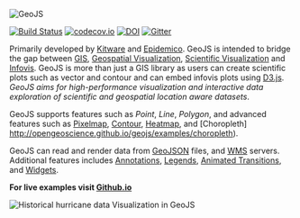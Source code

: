 ![GeoJS](http://opengeoscience.github.io/geojs/images/logo_256.png)

[![Build Status](https://travis-ci.org/OpenGeoscience/geojs.svg?branch=master)](https://travis-ci.org/OpenGeoscience/geojs)
[![codecov.io](https://codecov.io/github/OpenGeoscience/geojs/coverage.svg?branch=master)](https://codecov.io/github/OpenGeoscience/geojs?branch=master)
[![DOI](https://zenodo.org/badge/doi/10.5281/zenodo.15459.svg)](http://dx.doi.org/10.5281/zenodo.15459)
[![Gitter](https://badges.gitter.im/OpenGeoscience/geojs.svg)](https://gitter.im/OpenGeoscience/geojs?utm_source=badge&utm_medium=badge&utm_campaign=pr-badge)

Primarily developed by [Kitware](http://www.kitware.com) and
[Epidemico](http://epidemico.com/). GeoJS is intended to bridge the gap between
[GIS](https://en.wikipedia.org/wiki/Geographic_information_system),
[Geospatial Visualization](https://en.wikipedia.org/wiki/Geovisualization),
[Scientific Visualization](https://en.wikipedia.org/wiki/Scientific_visualization) and
[Infovis](https://en.wikipedia.org/wiki/Information_visualization).
GeoJS is more than just a GIS library as users can create scientific plots
such as vector and contour and can embed infovis plots using [D3.js](https://github.com/d3/d3).
*GeoJS aims for high-performance visualization and interactive data exploration of scientific
and geospatial location aware datasets*.

GeoJS supports features such as *Point*, *Line*, *Polygon*, and advanced features
such as [Pixelmap](http://opengeoscience.github.io/geojs/examples/pixelmap),
[Contour](http://opengeoscience.github.io/geojs/examples/contour),
[Heatmap](http://opengeoscience.github.io/geojs/examples/heatmap), and
[Choropleth] http://opengeoscience.github.io/geojs/examples/choropleth).

GeoJS can read and render data from [GeoJSON](http://opengeoscience.github.io/geojs/examples/geoJSON) files,
and [WMS](http://opengeoscience.github.io/geojs/examples/wms) servers.
Additional features includes [Annotations](http://opengeoscience.github.io/geojs/examples/annotations),
[Legends](http://opengeoscience.github.io/geojs/examples/legend),
[Animated Transitions](http://opengeoscience.github.io/geojs/examples/transitions), and
[Widgets](http://opengeoscience.github.io/geojs/examples/widgets).

**For live examples visit [Github.io](http://opengeoscience.github.io/geojs/examples/index.html)**

![Historical hurricane data Visualization in GeoJS](http://opengeoscience.github.io/geojs/examples/hurricanes/thumb.jpg)